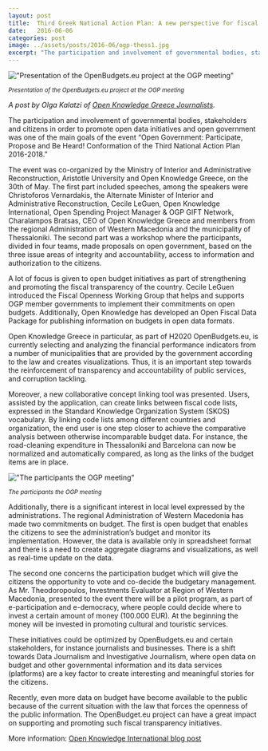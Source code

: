 ```yaml
---
layout: post
title:  Third Greek National Action Plan: A new perspective for fiscal transparency
date:   2016-06-06
categories: post
image: ../assets/posts/2016-06/ogp-thess1.jpg
excerpt: "The participation and involvement of governmental bodies, stakeholders and citizens in order to promote open data initiatives and open government was one of the main goals of the event 'Open Government: Participate, Propose and Be Heard! Conformation of the Third National Action Plan 2016-2018.'"
---
```


!["Presentation of the OpenBudgets.eu project at the OGP meeting"]({{site.baseurl}}/assets/posts/2016-06/ogp-thess1.jpg)

<small>_Presentation of the OpenBudgets.eu project at the OGP meeting_</small>


_A post by Olga Kalatzi of [Open Knowledge Greece Journalists](http://www.okfn.gr/)._

The participation and involvement of governmental bodies, stakeholders and citizens in order to promote open data initiatives and open government was one of the main goals of the event “Open Government: Participate, Propose and Be Heard! Conformation of the Third National Action Plan 2016-2018.”

The event was co-organized by the Ministry of Interior and Administrative Reconstruction, Aristotle University and Open Knowledge Greece, on the 30th of May. The first part included speeches, among the speakers were Christoforos Vernardakis, the Alternate Minister of Interior and Administrative Reconstruction, Cecile LeGuen, Open Knowledge International, Open Spending Project Manager & OGP GIFT Network, Charalampos Bratsas, CEO of Open Knowledge Greece and members from the regional Administration of Western Macedonia and the municipality of Thessaloniki.  The second part was a workshop where the participants, divided in four teams, made proposals on open government, based on the three issue areas of integrity and accountability, access to information and authorization to the citizens.

A lot of focus is given to open budget initiatives as part of strengthening and promoting the fiscal transparency of the country. Cecile LeGuen introduced the Fiscal Openness Working Group that helps and supports OGP member governments to implement their commitments on open budgets. Additionally, Open Knowledge has developed an Open Fiscal Data Package for publishing information on budgets in open data formats.

Open Knowledge Greece in particular, as part of Η2020 OpenBudgets.eu, is currently selecting and analyzing the financial performance indicators from a number of municipalities that are provided by the government according to the law and creates visualizations. Thus, it is an important step towards the reinforcement of transparency and accountability of public services, and corruption tackling.

Moreover, a new collaborative concept linking tool was presented. Users, assisted by the application, can create links between fiscal code lists, expressed in the Standard Knowledge Organization System (SKOS) vocabulary. By linking code lists among different countries and organization, the end user is one step closer to achieve the comparative analysis between otherwise incomparable budget data. For instance, the road-cleaning expenditure in Thessaloniki and Barcelona can now be normalized and automatically compared, as long as the links of the budget items are in place.


!["The participants the OGP meeting"]({{site.baseurl}}/assets/posts/2016-06/general-ogp-thess.jpg)

<small>_The participants the OGP meeting_</small>


Additionally, there is a significant interest in local level expressed by the administrations. The regional Administration of Western Macedonia has made two commitments on budget. The first is open budget that enables the citizens to see the administration’s budget and monitor its implementation. However, the data is available only in spreadsheet format and there is a need to create aggregate diagrams and visualizations, as well as real-time update on the data.

The second one concerns the participation budget which will give the citizens the opportunity to vote and co-decide the budgetary management. As Mr. Theodoropoulos, Investments Evaluator at Region of Western Macedonia, presented to the event there will be a pilot program, as part of e-participation and e-democracy, where people could decide where to invest a certain amount of money (100.000 EUR). At the beginning the money will be invested in promoting cultural and touristic services.

These initiatives could be optimized by OpenBudgets.eu and certain stakeholders, for instance journalists and businesses. There is a shift towards Data Journalism and Investigative Journalism, where open data on budget and other governmental information and its data services (platforms) are a key factor to create interesting and meaningful stories for the citizens.

Recently, even more data on budget have become available to the public because of the current situation with the law that forces the openness of the public information. The OpenBudget.eu project can have a great impact on supporting and promoting such fiscal transparency initiatives.

More information: [Open Knowledge International blog post](https://blog.okfn.org/2016/06/08/open-government-participate-propose-and-be-heard-the-process-in-greece/) 
